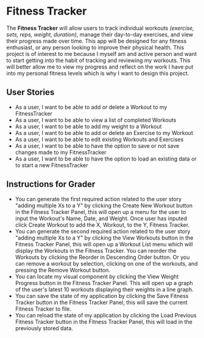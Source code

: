 # Fitness Tracker

The **Fitness Tracker** will allow users to track individual workouts *(exercise, sets, reps, weight, duration)*, 
manage their day-to-day exercises, and view their progress made over time. 
This app will be designed for any fitness enthusiast, or any person looking to improve their physical health.
This project is of interest to me because I myself am and active person and want to start getting into the habit of
tracking and reviewing my workouts. This will better allow me to view my progress and reflect on the work I have
put into my personal fitness levels which is why I want to design this project.


## User Stories

- As a user, I want to be able to add or delete a Workout to my FitnessTracker
- As a user, I want to be able to view a list of completed Workouts
- As a user, I want to be able to add my weight to a Workout
- As a user, I want to be able to add or delete an Exercise to my Workout
- As a user, I want to be able to edit existing Workouts and Exercises
- As a user, I want to be able to have the option to save or not save changes made to my FitnessTracker
- As a user, I want to be able to have the option to load an existing data or to start a new FitnessTracker


## Instructions for Grader

- You can generate the first required action related to the user story "adding multiple Xs to a Y" by clicking the Create New Workout button in the Fitness Tracker Panel, this will open up a menu for the user to input the Workout's Name, Date, and Weight. Once user has inputed click Create Workout to add the X, Workout, to the Y,  Fitness Tracker.
- You can generate the second required action related to the user story "adding multiple Xs to a Y" by clicking the View Workouts button in the Fitness Tracker Panel, this will open up a Workout List menu which will display the Workouts in the Fitness Tracker. You can reorder the Workouts by clicking the Reorder in Descending Order button. Or you can remove a workout by selection, clicking on one of the workouts, and pressing the Remove Workout button.
- You can locate my visual component by clicking the View Weight Progress button in the Fitness Tracker Panel. This will open up a graph of the user's latest 10 workouts displaying their weights in a line graph.
- You can save the state of my application by clicking the Save Fitness Tracker button in the Fitness Tracker Panel, this will save the current Fitness Tracker to file.
- You can reload the state of my application by clicking the Load Previous Fitness Tracker button in the Fitness Tracker Panel, this will load in the previously stored data.
